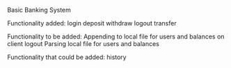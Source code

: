 Basic Banking System

Functionality added:
login
deposit
withdraw
logout
transfer


Functionality to be added:
Appending to local file for users and balances on client logout
Parsing local file for users and balances

Functionality that could be added:
history